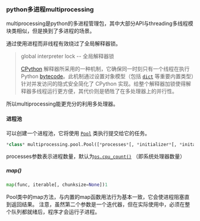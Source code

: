 ### python多进程multiprocessing

multiprocessing是python的多进程管理包，其中大部分API与threading多线程模块类相似，但是换到了多进程的场景。

通过使用进程而非线程有效绕过了全局解释器锁。

> global interpreter lock -- 全局解释器锁
>
> [CPython](https://docs.python.org/zh-cn/3/glossary.html#term-cpython) 解释器所采用的一种机制，它确保同一时刻只有一个线程在执行 Python [bytecode](https://docs.python.org/zh-cn/3/glossary.html#term-bytecode)。此机制通过设置对象模型（包括 [`dict`](https://docs.python.org/zh-cn/3/library/stdtypes.html#dict) 等重要内置类型）针对并发访问的隐式安全简化了 CPython 实现。给整个解释器加锁使得解释器多线程运行更方便，其代价则是牺牲了在多处理器上的并行性。

所以multiprocessing能更充分的利用多处理器。

#### 进程池

可以创建一个进程池，它将使用 [`Pool`](https://docs.python.org/zh-cn/3/library/multiprocessing.html#multiprocessing.pool.Pool) 类执行提交给它的任务。

```python
*class* multiprocessing.pool.Pool([*processes*[, *initializer*[, *initargs*[, *maxtasksperchild*[, *context*]]]]])
```

processes参数表示进程数量，默认为[`os.cpu_count()`](https://docs.python.org/zh-cn/3/library/os.html#os.cpu_count) （即系统处理器数量）

##### map()

```python
map(func, iterable[, chunksize=None])1
```

Pool类中的map方法，与内置的map函数用法行为基本一致，它会使进程阻塞直到返回结果。
注意，虽然第二个参数是一个迭代器，但在实际使用中，必须在整个队列都就绪后，程序才会运行子进程。



